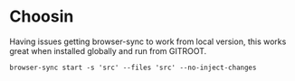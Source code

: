 # Choosin

Having issues getting browser-sync to work from local version, this works great when installed globally and run from GITROOT.
```
browser-sync start -s 'src' --files 'src' --no-inject-changes
```
